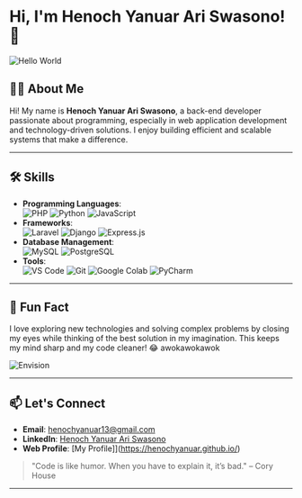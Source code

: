 # Hi, I'm Henoch Yanuar Ari Swasono! 👋

![Hello World](https://media.giphy.com/media/MeJgB3yMMwIaHmKD4z/giphy.gif?cid=ecf05e47a8wgcebaem4dp9muv02t8n79lf4jgm61qbolo4mg&ep=v1_gifs_search&rid=giphy.gif&ct=g)

## 👨‍💻 About Me
Hi! My name is **Henoch Yanuar Ari Swasono**, a back-end developer passionate about programming, especially in web application development and technology-driven solutions. I enjoy building efficient and scalable systems that make a difference.

---

## 🛠️ Skills
- **Programming Languages**:  
  ![PHP](https://img.shields.io/badge/-PHP-777BB4?style=flat&logo=php&logoColor=white) ![Python](https://img.shields.io/badge/-Python-3776AB?style=flat&logo=python&logoColor=white) ![JavaScript](https://img.shields.io/badge/-JavaScript-F7DF1E?style=flat&logo=javascript&logoColor=black)
- **Frameworks**:  
  ![Laravel](https://img.shields.io/badge/-Laravel-FF2D20?style=flat&logo=laravel&logoColor=white) ![Django](https://img.shields.io/badge/-Django-092E20?style=flat&logo=django&logoColor=white) ![Express.js](https://img.shields.io/badge/-Express.js-000000?style=flat&logo=express&logoColor=white)
- **Database Management**:  
  ![MySQL](https://img.shields.io/badge/-MySQL-4479A1?style=flat&logo=mysql&logoColor=white) ![PostgreSQL](https://img.shields.io/badge/-PostgreSQL-336791?style=flat&logo=postgresql&logoColor=white)
- **Tools**:  
  ![VS Code](https://img.shields.io/badge/-VS%20Code-007ACC?style=flat&logo=visual-studio-code&logoColor=white) ![Git](https://img.shields.io/badge/-Git-F05032?style=flat&logo=git&logoColor=white) ![Google Colab](https://img.shields.io/badge/-Google%20Colab-F9AB00?style=flat&logo=googlecolab&logoColor=white) ![PyCharm](https://img.shields.io/badge/-PyCharm-000000?style=flat&logo=pycharm&logoColor=white)

---

## 🚀 Fun Fact
I love exploring new technologies and solving complex problems by closing my eyes while thinking of the best solution in my imagination. This keeps my mind sharp and my code cleaner! 😂 awokawokawok

![Envision](https://media.giphy.com/media/Dk57URqjqjHjNGHeMV/giphy.gif?cid=790b7611yonh0oc7leyh2xr2e0ospisvuqihyrddahu5bvt2&ep=v1_gifs_search&rid=giphy.gif&ct=g)

---

## 📫 Let's Connect
- **Email**: [henochyanuar13@gmail.com](mailto:henochyanuar13@gmail.com)
- **LinkedIn**: [Henoch Yanuar Ari Swasono](https://www.linkedin.com/in/henoch-yanuar-ari-swasono-8389a023b/)
- **Web Profile**: [My Profile]](https://henochyanuar.github.io/)

> "Code is like humor. When you have to explain it, it’s bad." – Cory House

---
